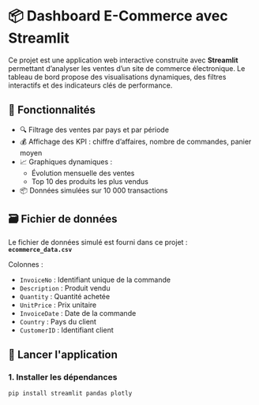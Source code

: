 # 📦 Dashboard E-Commerce avec Streamlit

Ce projet est une application web interactive construite avec **Streamlit** permettant d’analyser les ventes d’un site de commerce électronique. Le tableau de bord propose des visualisations dynamiques, des filtres interactifs et des indicateurs clés de performance.

## 🔧 Fonctionnalités

- 🔍 Filtrage des ventes par pays et par période
- 💰 Affichage des KPI : chiffre d’affaires, nombre de commandes, panier moyen
- 📈 Graphiques dynamiques :
  - Évolution mensuelle des ventes
  - Top 10 des produits les plus vendus
- 📦 Données simulées sur 10 000 transactions

## 🗃️ Fichier de données

Le fichier de données simulé est fourni dans ce projet :  
**`ecommerce_data.csv`**

Colonnes :
- `InvoiceNo` : Identifiant unique de la commande
- `Description` : Produit vendu
- `Quantity` : Quantité achetée
- `UnitPrice` : Prix unitaire
- `InvoiceDate` : Date de la commande
- `Country` : Pays du client
- `CustomerID` : Identifiant client

## 🚀 Lancer l'application

### 1. Installer les dépendances

```bash
pip install streamlit pandas plotly
